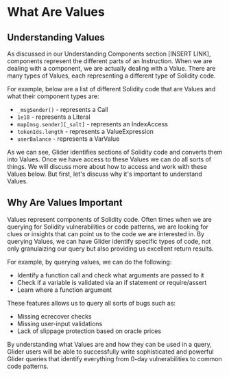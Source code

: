 # What Are Values

## Understanding Values

As discussed in our Understanding Components section \[INSERT LINK], components represent the different parts of an Instruction. When we are dealing with a component, we are actually dealing with a Value. There are many types of Values, each representing a different type of Solidity code.&#x20;

For example, below are a list of different Solidity code that are Values and what their component types are:&#x20;

* `_msgSender()` - represents a Call
* `1e18` - represents a Literal
* `map[msg.sender][_salt]` - represents an IndexAccess
* `tokenIds.length` - represents a ValueExpression
* `userBalance` - represents a VarValue

As we can see, Glider identifies sections of Solidity code and converts them into Values. Once we have access to these Values we can do all sorts of things. We will discuss more about how to access and work with these Values below. But first, let's discuss why it's important to understand Values.



## Why Are Values Important

Values represent components of Solidity code. Often times when we are querying for Solidity vulnerabilities or code patterns, we are looking for clues or insights that can point us to the code we are interested in. By querying Values, we can have Glider identify specific types of code, not only granulaizing our query but also providing us excellent return results.

For example, by querying values, we can do the following:

* Identify a function call and check what arguments are passed to it
* Check if a variable is validated via an if statement or require/assert
* Learn where a function argument&#x20;

These features allows us to query all sorts of bugs such as:

* Missing ecrecover checks
* Missing user-input validations
* Lack of slippage protection based on oracle prices

By understanding what Values are and how they can be used in a query, Glider users will be able to successfully write sophisticated and powerful Glider queries that identify everything from 0-day vulnerabilities to common code patterns.



